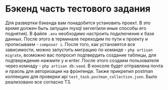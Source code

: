 # Бэкенд часть тестового задания
Для развертки бэкенда вам понадобится установить проект. В это время должен быть запущен mysql server(или иные способы его поднятия). В файле `.env` необходимо настроить подключение к базе данных. После этого в терминале переходим по пути к проекту и прописываем - `composer i`. После того, как установятся все зависимости, можно запустить миграцию по команде - `php artisan migrate`, возможно вас попросит подтвердить создание таблицы, для подтверждение нажмите y и enter. После этого создаем пользователя через комнаду - `php artisan db:seed`. В консоле будет отправлена почта и праоль для авторизации на фронтенде. Также прикрепил postman коллекцию для проверки api `test_task.postman_collection.json`. Было реализовано все согласно ТЗ.
